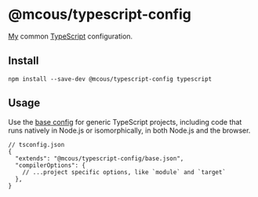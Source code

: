 # @mcous/typescript-config

[My][@mcous] common [TypeScript][] configuration.

[@mcous]: https://github.com/mcous
[typescript]: https://www.typescriptlang.org/

## Install

```shell
npm install --save-dev @mcous/typescript-config typescript
```

## Usage

Use the [base config](./base.json) for generic TypeScript projects, including code that runs natively in Node.js or isomorphically, in both Node.js and the browser.

```jsonc
// tsconfig.json
{
  "extends": "@mcous/typescript-config/base.json",
  "compilerOptions": {
    // ...project specific options, like `module` and `target`
  },
}
```

